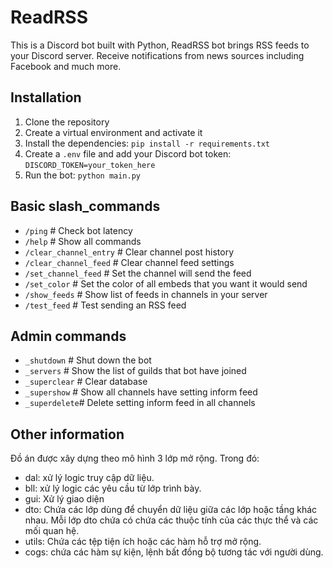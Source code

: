 # ReadRSS
This is a Discord bot built with Python, ReadRSS bot brings RSS feeds to your Discord server.  Receive notifications from news sources including Facebook and much more. 

## Installation
1. Clone the repository
2. Create a virtual environment and activate it
3. Install the dependencies: `pip install -r requirements.txt`
4. Create a `.env` file and add your Discord bot token: `DISCORD_TOKEN=your_token_here`
5. Run the bot: `python main.py`

## Basic slash_commands
+ `/ping` # Check bot latency
+ `/help` # Show all commands
+ `/clear_channel_entry` # Clear channel post history
+ `/clear_channel_feed` # Clear channel feed settings
+ `/set_channel_feed` # Set the channel will send the feed
+ `/set_color` # Set the color of all embeds that you want it would send
+ `/show_feeds` # Show list of feeds in channels in your server
+ `/test_feed` # Test sending an RSS feed

## Admin commands
+ `_shutdown` # Shut down the bot
+ `_servers` # Show the list of guilds that bot have joined
+ `_superclear` # Clear database
+ `_supershow` # Show all channels have setting inform feed
+ `_superdelete`# Delete setting inform feed in all channels

## Other information
Đồ án được xây dựng theo mô hình 3 lớp mở rộng. Trong đó:
+ dal: xử lý logic truy cập dữ liệu.
+ bll: xử lý logic các yêu cầu từ lớp trình bày.
+ gui: Xử lý giao diện
+ dto: Chứa các lớp dùng để chuyển dữ liệu giữa các lớp hoặc tầng khác nhau. Mỗi lớp dto chứa có chứa các thuộc tính của các thực thể và các mối quan hệ.
+ utils: Chứa các tệp tiện ích hoặc các hàm hỗ trợ mở rộng.
+ cogs: chứa các hàm sự kiện, lệnh bất đồng bộ tương tác với người dùng. 
